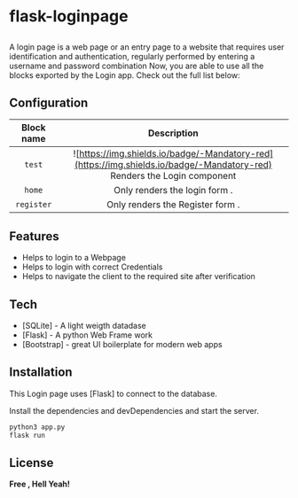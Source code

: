 # flask-loginpage
##





A login page is a web page or an entry page to a website that requires user identification and authentication, regularly performed by entering a username and password combination
Now, you are able to use all the blocks exported by the Login app. Check out the full list below:
## Configuration


| Block name   | Description  |
| :----------: | :------------------------: |
| `test` | ![https://img.shields.io/badge/-Mandatory-red](https://img.shields.io/badge/-Mandatory-red) Renders the Login component |
| `home` | Only renders the login form . |
| `register` | Only renders the Register form . |



## Features

- Helps to login to a Webpage
- Helps to login with correct Credentials
- Helps to navigate the client to the required site after verification






## Tech



- [SQLite] - A light weigth datadase
- [Flask] - A python Web Frame work
- [Bootstrap] - great UI boilerplate for modern web apps



## Installation

This Login page uses [Flask] to connect to the database.

Install the dependencies and devDependencies and start the server.

```sh
python3 app.py
flask run

```








## License



**Free , Hell Yeah!**
